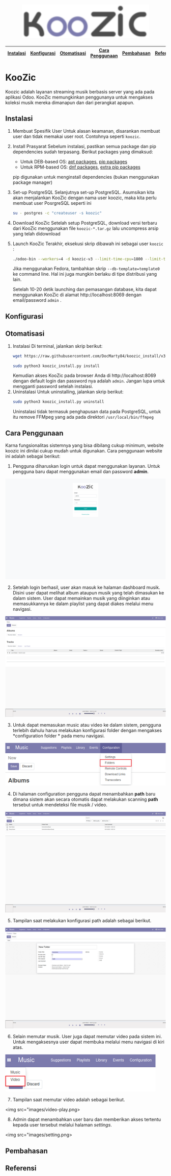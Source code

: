 <h1 align="center"><img src="images/logo.png" width=400></h1>


[Instalasi](#instalasi) | [Konfigurasi](#konfigurasi) | [Otomatisasi](#otomatisasi) | [Cara Penggunaan](#cara-penggunaan) | [Pembahasan](#pembahasan) | [Referensi](#referensi)
:---:|:---:|:---:|:---:|:---:|:---:


# KooZic

Koozic adalah layanan streaming musik berbasis server yang ada pada aplikasi Odoo. KooZic memungkinkan penggunanya untuk mengakses koleksi musik mereka dimanapun dan dari perangkat apapun.

## Instalasi

1. Membuat Spesifik User
   Untuk alasan keamanan, disarankan membuat user dan tidak memakai user root. Contohnya seperti `koozic`.
2. Install Prasyarat
   Sebelum instalasi, pastikan semua package dan pip dependencies sudah terpasang. Berikut packages yang dimaksud:

   - Untuk DEB-based OS: [apt packages](https://github.com/DocMarty84/koozic_install/blob/fdc1649538d75675cfebe4cf4f6ab6fb88eea62c/koozic_install.py#L268-L309), [pip packages](https://github.com/DocMarty84/koozic_install/blob/fdc1649538d75675cfebe4cf4f6ab6fb88eea62c/koozic_install.py#L312-L315)
   - Untuk RPM-based OS: [dnf packages](https://github.com/DocMarty84/koozic_install/blob/fdc1649538d75675cfebe4cf4f6ab6fb88eea62c/koozic_install.py#L327-L381), [extra pip packages](https://github.com/DocMarty84/koozic_install/blob/fdc1649538d75675cfebe4cf4f6ab6fb88eea62c/koozic_install.py#L384-L387)

   pip digunakan untuk menginstall dependencies (bukan menggunakan package manager)

3. Set-up PostgreSQL
   Selanjutnya set-up PostgreSQL. Asumsikan kita akan menjalankan KooZic dengan nama user koozic, maka kita perlu membuat user PosrgreSQL seperti ini
   ```sh
   su - postgres -c "createuser -s koozic"
   ```
4. Download KooZic
   Setelah setup PostgreSQL, download versi terbaru dari KooZic menggunakan file `koozic-*.tar.gz` lalu uncompress arsip yang telah didownload
5. Launch KooZic
   Terakhir, eksekusi skrip dibawah ini sebagai user `koozic` :

   ```sh
   ./odoo-bin --workers=4 -d koozic-v3 --limit-time-cpu=1800 --limit-time-real=3600 --without-demo=all --no-database-list
   ```

   Jika menggunakan Fedora, tambahkan skrip `--db-template=template0` ke command line. Hal ini juga mungkin berlaku di tipe distribusi yang lain.

   Setelah 10-20 detik launching dan pemasangan database, kita dapat menggunakan KooZic di alamat http://localhost:8069 dengan email/password `admin` .

## Konfigurasi

## Otomatisasi

1. Instalasi
   Di terminal, jalankan skrip berikut:
   ```sh
   wget https://raw.githubusercontent.com/DocMarty84/koozic_install/v3/koozic_install.py -O koozic_install.
   ```
   ```sh
   sudo python3 koozic_install.py install
   ```
   Kemudian akses KooZic pada browser Anda di http://localhost:8069 dengan default login dan password nya adalah `admin`. Jangan lupa untuk mengganti password setelah instalasi.
2. Uninstalasi
   Untuk uninstalling, jalankan skrip berikut:
   ```sh
   sudo python3 koozic_install.py uninstall
   ```
   Uninstalasi tidak termasuk penghapusan data pada PostgreSQL, untuk itu remove FFMpeg yang ada pada direktori `/usr/local/bin/ffmpeg`

## Cara Penggunaan

Karna fungsionalitas sistemnya yang bisa dibilang cukup minimum, website koozic ini dinilai cukup mudah untuk digunakan. Cara penggunaan website ini adalah sebagai berikut:

1. Pengguna diharuskan login untuk dapat menggunakan layanan. Untuk pengguna baru dapat menggunakan email dan password **admin**.

<img src="images/login.png">

2. Setelah login berhasil, user akan masuk ke halaman dashboard musik. Disini user dapat melihat album ataupun musik yang telah dimasukan ke dalam sistem. User dapat memainkan musik yang diinginkan atau memasukkannya ke dalam playlist yang dapat diakes melalui menu navigasi.

<img src="images/home.png">

3. Untuk dapat memasukan music atau video ke dalam sistem, pengguna terlebih dahulu harus melakukan konfigurasi folder dengan mengakses *configuration folder * pada menu navigasi.

<img src ="images/menu.png">

4. Di halaman configuration pengguna dapat menambahkan **path** baru dimana sistem akan secara otomatis dapat melakukan scanning **path** tersebut untuk mendeteksi file musik / video.

<img src ="images/folder.png">

5. Tampilan saat melakukan konfigurasi path adalah sebagai berikut.

<img src ="images/edit-folder.png">

6. Selain memutar musik. User juga dapat memutar video pada sistem ini. Untuk mengaksesnya user dapat membuka melalui menu navigasi di kiri atas.

<img src ="images/nav.png">

7. Tampilan saat memutar video adalah sebagai berikut.

<img src="images/video-play.png>

8. Admin dapat menambahkan user baru dan memberikan akses tertentu kepada user tersebut melalui halaman *settings*.

<img src="images/setting.png>

## Pembahasan

## Referensi
